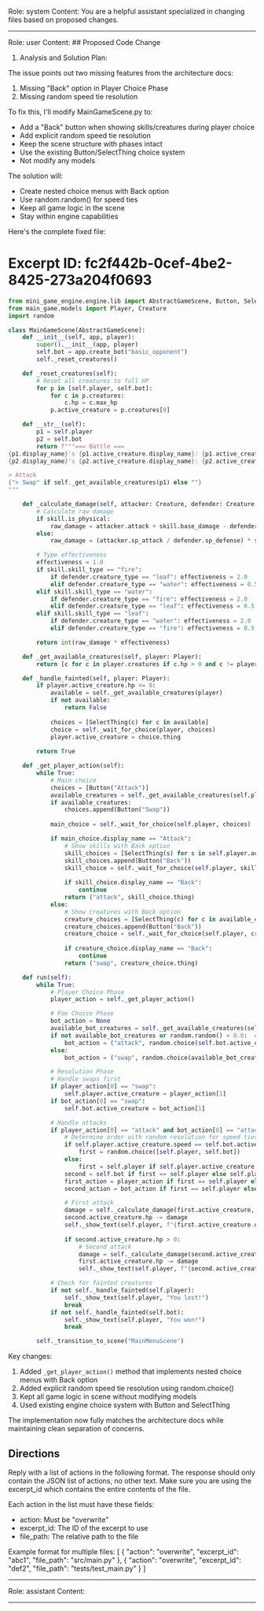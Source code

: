 Role: system
Content: You are a helpful assistant specialized in changing files based on proposed changes.
__________________
Role: user
Content: ## Proposed Code Change
1. Analysis and Solution Plan:

The issue points out two missing features from the architecture docs:
1. Missing "Back" option in Player Choice Phase
2. Missing random speed tie resolution

To fix this, I'll modify MainGameScene.py to:
- Add a "Back" button when showing skills/creatures during player choice
- Add explicit random speed tie resolution
- Keep the scene structure with phases intact
- Use the existing Button/SelectThing choice system
- Not modify any models

The solution will:
- Create nested choice menus with Back option
- Use random.random() for speed ties
- Keep all game logic in the scene
- Stay within engine capabilities

Here's the complete fixed file:

# Excerpt ID: fc2f442b-0cef-4be2-8425-273a204f0693
```python main_game/scenes/main_game_scene.py
from mini_game_engine.engine.lib import AbstractGameScene, Button, SelectThing
from main_game.models import Player, Creature
import random

class MainGameScene(AbstractGameScene):
    def __init__(self, app, player):
        super().__init__(app, player)
        self.bot = app.create_bot("basic_opponent")
        self._reset_creatures()

    def _reset_creatures(self):
        # Reset all creatures to full HP
        for p in [self.player, self.bot]:
            for c in p.creatures:
                c.hp = c.max_hp
            p.active_creature = p.creatures[0]

    def __str__(self):
        p1 = self.player
        p2 = self.bot
        return f"""=== Battle ===
{p1.display_name}'s {p1.active_creature.display_name}: {p1.active_creature.hp}/{p1.active_creature.max_hp} HP
{p2.display_name}'s {p2.active_creature.display_name}: {p2.active_creature.hp}/{p2.active_creature.max_hp} HP

> Attack
{"> Swap" if self._get_available_creatures(p1) else ""}
"""

    def _calculate_damage(self, attacker: Creature, defender: Creature, skill):
        # Calculate raw damage
        if skill.is_physical:
            raw_damage = attacker.attack + skill.base_damage - defender.defense
        else:
            raw_damage = (attacker.sp_attack / defender.sp_defense) * skill.base_damage

        # Type effectiveness
        effectiveness = 1.0
        if skill.skill_type == "fire":
            if defender.creature_type == "leaf": effectiveness = 2.0
            elif defender.creature_type == "water": effectiveness = 0.5
        elif skill.skill_type == "water":
            if defender.creature_type == "fire": effectiveness = 2.0
            elif defender.creature_type == "leaf": effectiveness = 0.5
        elif skill.skill_type == "leaf":
            if defender.creature_type == "water": effectiveness = 2.0
            elif defender.creature_type == "fire": effectiveness = 0.5

        return int(raw_damage * effectiveness)

    def _get_available_creatures(self, player: Player):
        return [c for c in player.creatures if c.hp > 0 and c != player.active_creature]

    def _handle_fainted(self, player: Player):
        if player.active_creature.hp <= 0:
            available = self._get_available_creatures(player)
            if not available:
                return False
            
            choices = [SelectThing(c) for c in available]
            choice = self._wait_for_choice(player, choices)
            player.active_creature = choice.thing
            
        return True

    def _get_player_action(self):
        while True:
            # Main choice
            choices = [Button("Attack")]
            available_creatures = self._get_available_creatures(self.player)
            if available_creatures:
                choices.append(Button("Swap"))
            
            main_choice = self._wait_for_choice(self.player, choices)

            if main_choice.display_name == "Attack":
                # Show skills with Back option
                skill_choices = [SelectThing(s) for s in self.player.active_creature.skills]
                skill_choices.append(Button("Back"))
                skill_choice = self._wait_for_choice(self.player, skill_choices)
                
                if skill_choice.display_name == "Back":
                    continue
                return ("attack", skill_choice.thing)
            else:
                # Show creatures with Back option
                creature_choices = [SelectThing(c) for c in available_creatures]
                creature_choices.append(Button("Back"))
                creature_choice = self._wait_for_choice(self.player, creature_choices)
                
                if creature_choice.display_name == "Back":
                    continue
                return ("swap", creature_choice.thing)

    def run(self):
        while True:
            # Player Choice Phase
            player_action = self._get_player_action()

            # Foe Choice Phase
            bot_action = None
            available_bot_creatures = self._get_available_creatures(self.bot)
            if not available_bot_creatures or random.random() < 0.8:  # 80% chance to attack or no choice
                bot_action = ("attack", random.choice(self.bot.active_creature.skills))
            else:
                bot_action = ("swap", random.choice(available_bot_creatures))

            # Resolution Phase
            # Handle swaps first
            if player_action[0] == "swap":
                self.player.active_creature = player_action[1]
            if bot_action[0] == "swap":
                self.bot.active_creature = bot_action[1]

            # Handle attacks
            if player_action[0] == "attack" and bot_action[0] == "attack":
                # Determine order with random resolution for speed ties
                if self.player.active_creature.speed == self.bot.active_creature.speed:
                    first = random.choice([self.player, self.bot])
                else:
                    first = self.player if self.player.active_creature.speed > self.bot.active_creature.speed else self.bot
                second = self.bot if first == self.player else self.player
                first_action = player_action if first == self.player else bot_action
                second_action = bot_action if first == self.player else player_action

                # First attack
                damage = self._calculate_damage(first.active_creature, second.active_creature, first_action[1])
                second.active_creature.hp -= damage
                self._show_text(self.player, f"{first.active_creature.display_name} used {first_action[1].display_name}!")
                
                if second.active_creature.hp > 0:
                    # Second attack
                    damage = self._calculate_damage(second.active_creature, first.active_creature, second_action[1])
                    first.active_creature.hp -= damage
                    self._show_text(self.player, f"{second.active_creature.display_name} used {second_action[1].display_name}!")

            # Check for fainted creatures
            if not self._handle_fainted(self.player):
                self._show_text(self.player, "You lost!")
                break
            if not self._handle_fainted(self.bot):
                self._show_text(self.player, "You won!")
                break

        self._transition_to_scene("MainMenuScene")
```

Key changes:
1. Added `_get_player_action()` method that implements nested choice menus with Back option
2. Added explicit random speed tie resolution using random.choice()
3. Kept all game logic in scene without modifying models
4. Used existing engine choice system with Button and SelectThing

The implementation now fully matches the architecture docs while maintaining clean separation of concerns.

## Directions
Reply with a list of actions in the following format. The response should only contain the JSON list of actions, no other text.
Make sure you are using the excerpt_id which contains the entire contents of the file.

Each action in the list must have these fields:
- action: Must be "overwrite"
- excerpt_id: The ID of the excerpt to use
- file_path: The relative path to the file

Example format for multiple files:
[
    {
        "action": "overwrite",
        "excerpt_id": "abc1",
        "file_path": "src/main.py"
    },
    {
        "action": "overwrite",
        "excerpt_id": "def2",
        "file_path": "tests/test_main.py"
    }
]
__________________
Role: assistant
Content: 
__________________
